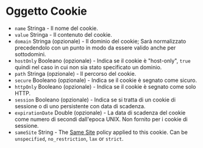 # Oggetto Cookie

* `name` Stringa - Il nome del cookie.
* `value` Stringa - Il contenuto del cookie.
* `domain` Stringa (opzionale) - Il dominio del cookie; Sarà normalizzato precedendolo con un punto in modo da essere valido anche per sottodomini.
* `hostOnly` Booleano (opzionale) - Indica se il cookie è "host-only", `true` quindi nel caso in cui non sia stato specificato un dominio.
* `path` Stringa (opzionale) - Il percorso del cookie.
* `secure` Booleano (opzionale) - Indica se il cookie è segnato come sicuro.
* `httpOnly` Booleano (opzionale) - Indica se il cookie è segnato come solo HTTP.
* `session` Booleano (opzionale) - Indica se si tratta di un cookie di sessione o di uno persistente con data di scadenza.
* `expirationDate` Double (opzionale) - La data di scadenza del cookie come numero di secondi dall'epoca UNIX. Non fornito per i cookie di sessione.
* `sameSite` String - The [Same Site](https://developer.mozilla.org/en-US/docs/Web/HTTP/Cookies#SameSite_cookies) policy applied to this cookie.  Can be `unspecified`, `no_restriction`, `lax` or `strict`.
